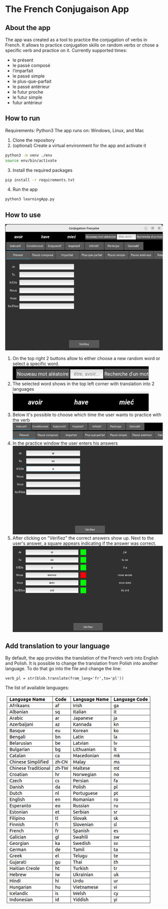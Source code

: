 # The French Conjugaison App
## About the app
The app was created as a tool to practice the conjugation of verbs in French. It allows to practice conjugation skills on random verbs or chose a specific verb and practice on it.
Currently supported times:
* le présent
* le passé composé 
* l’imparfait
* le passé simple
* le plus-que-parfait
* le passé antérieur
* le futur proche
* le futur simple
* futur antérieur
## How to run
Requirements: Python3
The app runs on: Windows, Linux, and Mac
1. Clone the repository
2. (optional) Create a virtual environment for the app and activate it
```bash
python3 -m venv ./env
source env/bin/activate
```
3. Install the required packages
```bash
pip install -r requirements.txt
```
4. Run the app
```bash
python3 learningApp.py
```
## How to use
![alt text](https://github.com/Arganx/FrenchLearningApp/blob/master/ImagesForReadMe/Pasted%20image%2020220703172335.png?raw=true)
1. On the top right 2 buttons allow to either choose a new random word or select a specific word.
    ![alt text](https://github.com/Arganx/FrenchLearningApp/blob/master/ImagesForReadMe/Pasted%20image%2020220703172728.png?raw=true)
2. The selected word shows in the top left corner with translation into 2 languages
    ![alt text](https://github.com/Arganx/FrenchLearningApp/blob/master/ImagesForReadMe/Pasted%20image%2020220703172749.png?raw=true)
3. Below it's possible to choose which time the user wants to practice with the verb
    ![alt text](https://github.com/Arganx/FrenchLearningApp/blob/master/ImagesForReadMe/Pasted%20image%2020220703172809.png?raw=true)
4.  In the practice window the user enters his answers
    ![alt text](https://github.com/Arganx/FrenchLearningApp/blob/master/ImagesForReadMe/Pasted%20image%2020220703172948.png?raw=true)
   5. After clicking on "Vérifiez" the correct answers show up. Next to the user's answer, a square appears indicating if the answer was correct.
    ![alt text](https://github.com/Arganx/FrenchLearningApp/blob/master/ImagesForReadMe/Pasted%20image%2020220703173211.png?raw=true)
## Add translation to your language
By default, the app provides the translation of the French verb into English and Polish. It is possible to change the translation from Polish into another language. To do that go into the file and change the line:
```
verb_pl = str(blob.translate(from_lang='fr',to='pl'))
```
The list of available languages:

![alt text](https://github.com/Arganx/FrenchLearningApp/blob/master/ImagesForReadMe/Pasted%20image%2020220703171123.png?raw=true)
